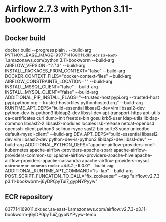 # Airflow 2.7.3 with Python 3.11-bookworm

## Docker build
docker build --progress plain .      --build-arg PYTHON_BASE_IMAGE=837714169011.dkr.ecr.sa-east-1.amazonaws.com/python:3.11-bookworm      --build-arg AIRFLOW_VERSION="2.7.3"      --build-arg INSTALL_PACKAGES_FROM_CONTEXT="false"      --build-arg DOCKER_CONTEXT_FILES="docker-context-files"      --build-arg AIRFLOW_CONSTRAINTS_LOCATION=""      --build-arg INSTALL_MSSQL_CLIENT="false"      --build-arg INSTALL_MYSQL_CLIENT="false"      --build-arg ADDITIONAL_PIP_INSTALL_FLAGS="--trusted-host pypi.org --trusted-host pypi.python.org --trusted-host=files.pythonhosted.org"      --build-arg RUNTIME_APT_DEPS="build-essential libsasl2-dev vim libsasl2-dev python-dev-is-python3 libldap2-dev libssl-dev apt-transport-https apt-utils ca-certificates curl dumb-init freetds-bin gosu krb5-user ldap-utils libldap-common libsasl2-2 libsasl2-modules  locales lsb-release netcat-openbsd openssh-client python3-selinux rsync sasl2-bin sqlite3 sudo unixodbc default-mysql-client"      --build-arg DEV_APT_DEPS="build-essential libsasl2-dev vim libsasl2-dev python-dev-is-python3 libldap2-dev libssl-dev"      --build-arg ADDITIONAL_PYTHON_DEPS="apache-airflow-providers-cncf-kubernetes apache-airflow-providers-apache-spark apache-airflow-providers-common-sql apache-airflow-providers-apache-hive apache-airflow-providers-apache-cassandra apache-airflow-providers-mysql astronomer-cosmos redis>=4.5.2,<5.0.0"      --build-arg ADDITIONAL_RUNTIME_APT_COMMAND="ls -lap"      --build-arg POST_SCRIPT_FUNCATION_TO_CALL="fix_zookeeper"      --tag "airflow:v2.7.3-p3.11-bookworm-j6yDP0pyTui7_gypNYPyyw"

## ECR repository

837714169011.dkr.ecr.sa-east-1.amazonaws.com/airflow:v2.7.3-p3.11-bookworm-j6yDP0pyTui7_gypNYPyyw-temp

